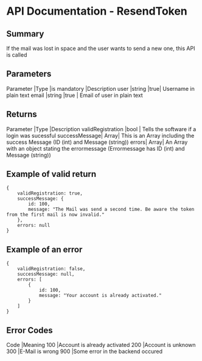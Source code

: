 # API Documentation - ResendToken

## Summary

If the mail was lost in space and the user wants to send a new one, this API is called

## Parameters

Parameter |Type |is mandatory |Description
user |string |true| Username in plain text
email |string |true | Email of user in plain text

## Returns

Parameter |Type |Description
validRegistration |bool | Tells the software if a login was sucessful
successMessage| Array| This is an Array including the success Message (ID (int) and Message (string))
errors| Array| An Array with an object stating the errormessage (Errormessage has ID (int) and Message (string))

## Example of valid return

```
{
    validRegistration: true,
    successMessage: {
        id: 100,
        message: "The Mail was send a second time. Be aware the token from the first mail is now invalid."
    },
    errors: null
}
```

## Example of an error

```
{
    validRegistration: false,
    successMessage: null,
    errors: [
        {
            id: 100,
            message: "Your account is already activated."
        }
    ]
}
```

## Error Codes

Code |Meaning
100 |Account is already activated
200 |Account is unknown
300 |E-Mail is wrong
900 |Some error in the backend occured
